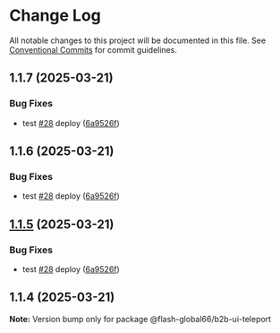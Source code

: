 # Change Log

All notable changes to this project will be documented in this file.
See [Conventional Commits](https://conventionalcommits.org) for commit guidelines.

## 1.1.7 (2025-03-21)


### Bug Fixes

* test [#28](https://github.com/Global66/b2b-ui-teleport/issues/28) deploy ([6a9526f](https://github.com/Global66/b2b-ui-teleport/commit/6a9526f986d683e05284d289c3022e35e1c7a590))





## 1.1.6 (2025-03-21)


### Bug Fixes

* test [#28](https://github.com/Global66/b2b-ui-teleport/issues/28) deploy ([6a9526f](https://github.com/Global66/b2b-ui-teleport/commit/6a9526f986d683e05284d289c3022e35e1c7a590))





## [1.1.5](https://github.com/Global66/b2b-ui-teleport/compare/@flash-global66/b2b-ui-teleport@1.1.4...@flash-global66/b2b-ui-teleport@1.1.5) (2025-03-21)


### Bug Fixes

* test [#28](https://github.com/Global66/b2b-ui-teleport/issues/28) deploy ([6a9526f](https://github.com/Global66/b2b-ui-teleport/commit/6a9526f986d683e05284d289c3022e35e1c7a590))





## 1.1.4 (2025-03-21)

**Note:** Version bump only for package @flash-global66/b2b-ui-teleport
